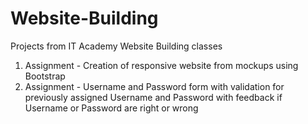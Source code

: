 # Website-Building
Projects from IT Academy Website Building classes

1. Assignment - Creation of responsive website from mockups using Bootstrap
2. Assignment - Username and Password form with validation for previously assigned Username and Password with feedback if Username or Password are right or wrong
